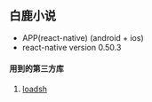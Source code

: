 ## 白鹿小说

- APP(react-native)  (android + ios)
- react-native  version  0.50.3

#### 用到的第三方库

1. [loadsh](http://www.css88.com/doc/lodash/)




